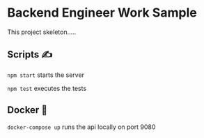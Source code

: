 # Backend Engineer Work Sample

This project skeleton.....

## Scripts ✍️
`npm start` starts the server

`npm test` executes the tests

## Docker 🐳
`docker-compose up` runs the api locally on port 9080

